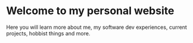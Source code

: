 # Welcome to my personal website

Here you will learn more about me, my software dev experiences, current projects, hobbist things and more.

